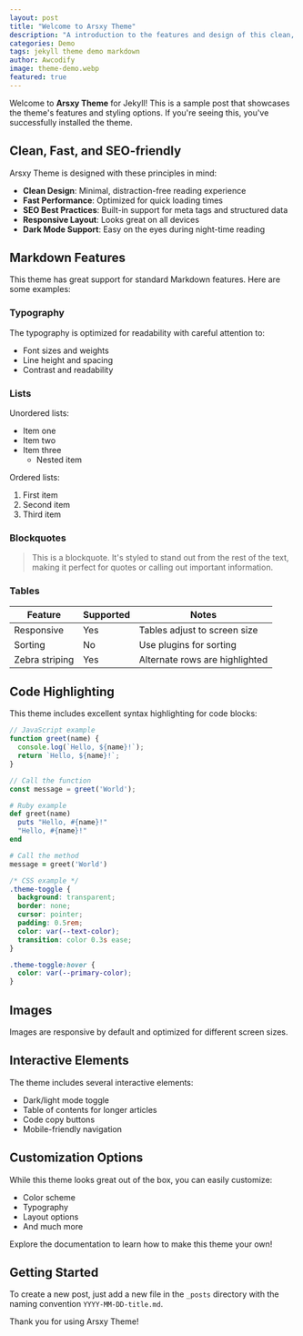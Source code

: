 ```yaml
---
layout: post
title: "Welcome to Arsxy Theme"
description: "A introduction to the features and design of this clean, fast, and SEO-friendly Jekyll theme"
categories: Demo
tags: jekyll theme demo markdown
author: Awcodify
image: theme-demo.webp
featured: true
---
```


Welcome to **Arsxy Theme** for Jekyll! This is a sample post that showcases the theme's features and styling options. If you're seeing this, you've successfully installed the theme.

<!--more-->

## Clean, Fast, and SEO-friendly

Arsxy Theme is designed with these principles in mind:

- **Clean Design**: Minimal, distraction-free reading experience
- **Fast Performance**: Optimized for quick loading times
- **SEO Best Practices**: Built-in support for meta tags and structured data
- **Responsive Layout**: Looks great on all devices
- **Dark Mode Support**: Easy on the eyes during night-time reading

## Markdown Features

This theme has great support for standard Markdown features. Here are some examples:

### Typography

The typography is optimized for readability with careful attention to:

- Font sizes and weights
- Line height and spacing
- Contrast and readability

### Lists

Unordered lists:

* Item one
* Item two
* Item three
  * Nested item

Ordered lists:

1. First item
2. Second item
3. Third item

### Blockquotes

> This is a blockquote. It's styled to stand out from the rest of the text, making it perfect for quotes or calling out important information.

### Tables

| Feature       | Supported | Notes                           |
|---------------|-----------|----------------------------------|
| Responsive    | Yes       | Tables adjust to screen size     |
| Sorting       | No        | Use plugins for sorting          |
| Zebra striping| Yes       | Alternate rows are highlighted   |

## Code Highlighting

This theme includes excellent syntax highlighting for code blocks:

```javascript
// JavaScript example
function greet(name) {
  console.log(`Hello, ${name}!`);
  return `Hello, ${name}!`;
}

// Call the function
const message = greet('World');
```

```ruby
# Ruby example
def greet(name)
  puts "Hello, #{name}!"
  "Hello, #{name}!"
end

# Call the method
message = greet('World')
```

```css
/* CSS example */
.theme-toggle {
  background: transparent;
  border: none;
  cursor: pointer;
  padding: 0.5rem;
  color: var(--text-color);
  transition: color 0.3s ease;
}

.theme-toggle:hover {
  color: var(--primary-color);
}
```

## Images

Images are responsive by default and optimized for different screen sizes.

## Interactive Elements

The theme includes several interactive elements:

- Dark/light mode toggle
- Table of contents for longer articles
- Code copy buttons
- Mobile-friendly navigation

## Customization Options

While this theme looks great out of the box, you can easily customize:

- Color scheme
- Typography
- Layout options
- And much more

Explore the documentation to learn how to make this theme your own!

## Getting Started

To create a new post, just add a new file in the `_posts` directory with the naming convention `YYYY-MM-DD-title.md`.

Thank you for using Arsxy Theme!